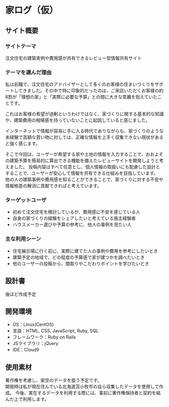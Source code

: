 # 家ログ（仮）

## サイト概要

### サイトテーマ  
注文住宅の建築実例や費用感が共有できるレビュー型情報共有サイト

### テーマを選んだ理由  
私は前職で、注文住宅のアドバイザーとして多くのお客様の住まいづくりをサポートしてきました。その中で特に印象的だったのは、ご来店いただくお客様の約8割が「理想の家」と「実際に必要な予算」との間に大きな乖離を抱えていたことです。

これはお客様の希望が過剰というわけではなく、家づくりに関する基本的な知識や、建築費用の相場感を持っていないことに起因していると感じました。

インターネットで情報が容易に手に入る時代でありながらも、家づくりのような未経験で高額な買い物に対しては、正確な情報を上手く収集できない現状があると強く感じます。

そこで今回は、ユーザーが希望する家や土地の情報を入力することで、おおよその建築予算を簡易的に算出できる機能を備えたレビューサイトを開発しようと考えました。
投稿内容はすべて任意とし、個人情報の取扱いにも配慮した設計とすることで、ユーザーが安心して情報を共有できる仕組みを目指しています。
他の人の建築事例や費用感を知ることができることで、家づくりに対する不安や情報格差の解消に貢献できればと考えています。

### ターゲットユーザ
- 初めて注文住宅を検討しているが、費用感に不安を感じている人
- 自身の家づくりの経験をシェアしたいと考えている施主経験者
- ハウスメーカー選びや予算の参考に、他人の事例を見たい人

### 主な利用シーン
- 住宅展示場に行く前に、実際に建てた人の事例や費用を参考にしたいとき
- 建築予定の地域で、どの程度の予算感で家が建つかを調べたいとき
- 他のユーザーの投稿から、間取りやこだわりポイントを学びたいとき

## 設計書  
後ほど作成予定

## 開発環境
- OS：Linux(CentOS)
- 言語：HTML, CSS, JavaScript, Ruby, SQL
- フレームワーク：Ruby on Rails
- JSライブラリ：jQuery
- IDE：Cloud9

## 使用素材  
著作権を考慮し、架空のデータを扱う予定です。  
開発時は私が現在住んでいる北海道苫小牧市の自ら収集したデータを使用して作成。
今後、実在するデータを利用する際には、事前に著作権保持者と契約を結んだ上で利用します。
